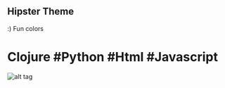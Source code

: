 ## Hipster Theme

:) Fun colors
# Clojure #Python #Html #Javascript

![alt tag](https://app.box.com/representation/file_version_20761758645/image_2048/1.png)
